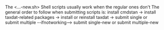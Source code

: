 The <...-new.sh> Shell scripts usually work when the regular ones don't
The general order to follow when submitting scripts is: 
install cmdstan -> install taxdat-related packages -> install or reinstall taxdat -> submit single or submit multiple --ifnotworking--> submit single-new or submit multiple-new
